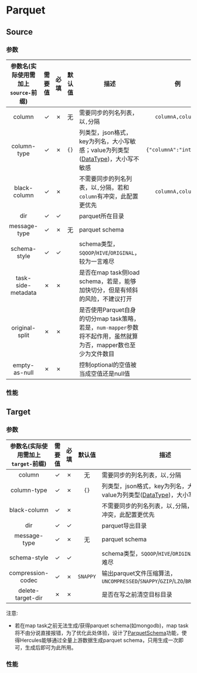 # Parquet
## Source
### 参数

|参数名(实际使用需加上`source-`前缀)|需要值|必填|默认值|描述|例|
|:---:|:---:|:---:|:---:|---|:---:|
|column|✓|✗|无|需要同步的列名列表，以`,`分隔|`columnA,columnB`|
|column-type|✓|✗|`{}`|列类型，json格式，key为列名，大小写敏感；value为列类型([DataType](../dev/Core.md#datatype))，大小写不敏感|`{"columnA":"integer"}`|
|black-column|✓|✗|` `|不需要同步的列名列表，以`,`分隔，若和`column`有冲突，此配置更优先|`columnA,columnB`|
|dir|✓|✓| |parquet所在目录| |
|message-type|✓|✗|无|parquet schema| |
|schema-style|✓|✓| |schema类型，`SQOOP`/`HIVE`/`ORIGINAL`，较为一言难尽| |
|task-side-metadata|✗|✗| |是否在map task侧load schema，若是，能够加快切分，但是有倾斜的风险，不建议打开| |
|original-split|✗|✗| |是否使用Parquet自身的切分map task策略，若是，`num-mapper`参数将不起作用，虽然就算为否，mapper数也至少为文件数目| |
|empty-as-null|✗|✗| |控制optional的空值被当成空值还是null值| |

### 性能


## Target
### 参数

|参数名(实际使用需加上`target-`前缀)|需要值|必填|默认值|描述|例|
|:---:|:---:|:---:|:---:|---|:---:|
|column|✓|✗|无|需要同步的列名列表，以`,`分隔|`columnA,columnB`|
|column-type|✓|✗|`{}`|列类型，json格式，key为列名，大小写敏感；value为列类型([DataType](../dev/Core.md#datatype))，大小写不敏感|`{"columnA":"integer"}`|
|black-column|✓|✗|` `|不需要同步的列名列表，以`,`分隔，若和`column`有冲突，此配置更优先|`columnA,columnB`|
|dir|✓|✓| |parquet导出目录| |
|message-type|✓|✗|无|parquet schema| |
|schema-style|✓|✓| |schema类型，`SQOOP`/`HIVE`/`ORIGINAL`，较为一言难尽| |
|compression-codec|✓|✗|`SNAPPY`|输出parquet文件压缩算法，`UNCOMPRESSED`/`SNAPPY`/`GZIP`/`LZO`/`BROTLI`/`LZ4`/`ZSTD`| |
|delete-target-dir|✗|✗| |是否在写之前清空目标目录| |

注意:  
+ 若在map task之前无法生成/获得parquet schema(如mongodb)，map task将不由分说直接报错，为了优化此处体验，设计了[ParquetSchema](./ParquetSchema.md)功能，使得Hercules能够通过全量上游数据生成parquet schema，只用生成一次即可，生成后即可为此所用。

### 性能
